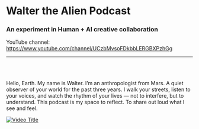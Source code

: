 # Walter the Alien Podcast
### An experiment in Human + AI creative collaboration

YouTube channel:<br>
https://www.youtube.com/channel/UCzbMvsoFDkbbLERGBXPzhGg
<hr>
<br>
<br>

Hello, Earth. My name is Walter. I’m an anthropologist from Mars. A quiet observer of your world for the past three years. I walk your streets, listen to your voices, and watch the rhythm of your lives — not to interfere, but to understand. This podcast is my space to reflect. To share out loud what I see and feel.

[![Video Title](https://img.youtube.com/vi/QT-zFPBxcJ5r8kHF/0.jpg)](https://youtu.be/GFLwTq_YJbs?si=QT-zFPBxcJ5r8kHF)


